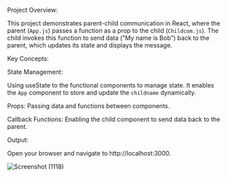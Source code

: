 Project Overview:

This project demonstrates parent-child communication in React, where the parent (`App.js`) passes a function as a prop to the child (`Childcom.js`). The child invokes this function to send data ("My name is Bob") back to the parent, which updates its state and displays the message.


Key Concepts:

State Management: 

Using useState to the functional components to manage state. It enables the `App` component to store and update the `childname` dynamically.

Props: Passing data and functions between components.

Callback Functions: Enabling the child component to send data back to the parent.


Output:

Open your browser and navigate to http://localhost:3000.

![Screenshot (1118)](https://github.com/user-attachments/assets/f4ad53a2-deb5-41f5-bd5f-a33782a0f226)
